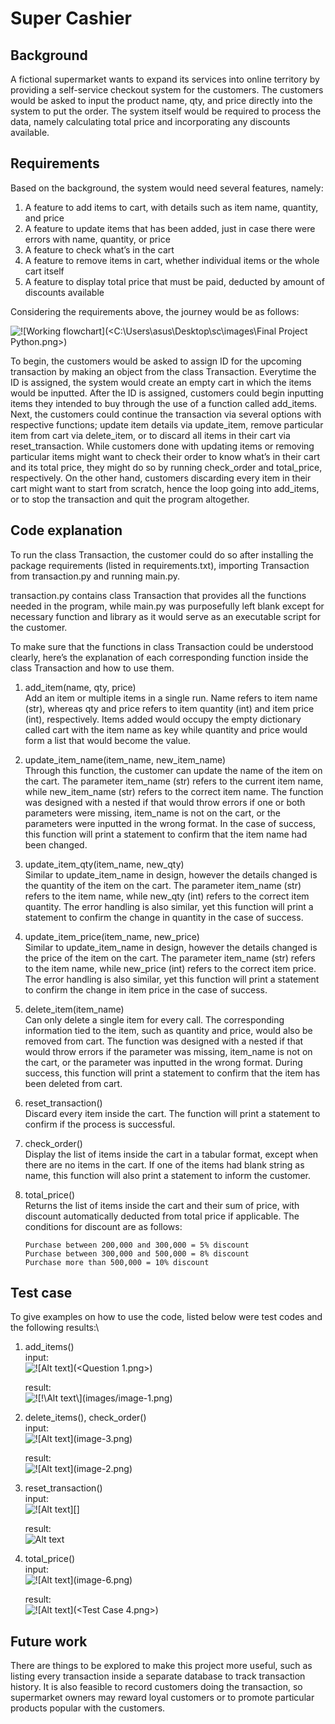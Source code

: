 # Super Cashier

## Background

A fictional supermarket wants to expand its services into online territory by providing a self-service checkout system for the customers. The customers would be asked to input the product name, qty, and price directly into the system to put the order. The system itself would be required to process the data, namely calculating total price and incorporating any discounts available.

## Requirements 
Based on the background, the system would need several features, namely:
1. A feature to add items to cart, with details such as item name, quantity, and price
2. A feature to update items that has been added, just in case there were errors with name, quantity, or price
3. A feature to check what’s in the cart
4. A feature to remove items in cart, whether individual items or the whole cart itself
5. A feature to display total price that must be paid, deducted by amount of discounts available

Considering the requirements above, the journey would be as follows:

![!\[Working flowchart\](<C:\Users\asus\Desktop\sc\images\Final Project Python.png>)](<images/Final Project Python.png>)

To begin, the customers would be asked to assign ID for the upcoming transaction by making an object from the class Transaction. Everytime the ID is assigned, the system would create an empty cart in which the items would be inputted. After the ID is assigned, customers could begin inputting items they intended to buy through the use of a function called add_items. Next, the customers could continue the transaction via several options with respective functions; update item details via update_item, remove particular item from cart via delete_item, or to discard all items in their cart via reset_transaction. While customers done with updating items or removing particular items might want to check their order to know what’s in their cart and its total price, they might do so by running check_order and total_price, respectively. On the other hand, customers discarding every item in their cart might want to start from scratch, hence the loop going into add_items, or to stop the transaction and quit the program altogether.

## Code explanation
To run the class Transaction, the customer could do so after installing the package requirements (listed in requirements.txt), importing Transaction from transaction.py and running main.py.

transaction.py contains class Transaction that provides all the functions needed in the program, while main.py was purposefully left blank except for necessary function and library as it would serve as an executable script for the customer.

To make sure that the functions in class Transaction could be understood clearly, here’s the explanation of each corresponding function inside the class Transaction and how to use them.
1. add_item(name, qty, price)\
   Add an item or multiple items in a single run. Name refers to item name (str), whereas qty and price refers to item quantity (int) and item price (int), respectively.
   Items added would occupy the empty dictionary called cart with the item name as key while quantity and price would form a list that would become the value.

2. update_item_name(item_name, new_item_name)\
   Through this function, the customer can update the name of the item on the cart. The parameter item_name (str) refers to the current item name, while new_item_name (str) refers to the correct item name.
   The function was designed with a nested if that would throw errors if one or both parameters were missing, item_name is not on the cart, or the parameters were inputted in the wrong format. In the case of success, this function will print a statement to confirm that the item name had been changed.

3. update_item_qty(item_name, new_qty)\
   Similar to update_item_name in design, however the details changed is the quantity of the item on the cart. The parameter item_name (str) refers to the item name, while new_qty (int) refers to the correct item quantity.
   The error handling is also similar, yet this function will print a statement to confirm the change in quantity in the case of success.

4. update_item_price(item_name, new_price)\
   Similar to update_item_name in design, however the details changed is the price of the item on the cart. The parameter item_name (str) refers to the item name, while new_price (int) refers to the correct item price.
   The error handling is also similar, yet this function will print a statement to confirm the change in item price in the case of success.

5. delete_item(item_name)\
   Can only delete a single item for every call. The corresponding information tied to the item, such as quantity and price, would also be removed from cart.
   The function was designed with a nested if that would throw errors if the parameter was missing, item_name is not on the cart, or the parameter was inputted in the wrong format. During success, this function will print a statement to confirm that the item has been deleted from cart.

6. reset_transaction()\
   Discard every item inside the cart. The function will print a statement to confirm if the process is successful.

7. check_order()\
   Display the list of items inside the cart in a tabular format, except when there are no items in the cart. If one of the items had blank string as name, this function will also print a statement to inform the customer.

8. total_price()\
   Returns the list of items inside the cart and their sum of price, with discount automatically deducted from total price if applicable. The conditions for discount are as follows:

       Purchase between 200,000 and 300,000 = 5% discount
       Purchase between 300,000 and 500,000 = 8% discount
       Purchase more than 500,000 = 10% discount

## Test case
To give examples on how to use the code, listed below were test codes and the following results:\
1. add_items()\
   input:\
   ![!\[Alt text\](<Question 1.png>)](<images/Question 1.png>)

   result:\
   ![!\[!\\[Alt text\\](<images/Test Case 1.png>)\](images/image-1.png)](<images/Testcase 1.png>)

2. delete_items(), check_order()\
   input:\
   ![!\[Alt text\](image-3.png)](<images/Question 2.png>)

   result:\
   ![!\[Alt text\](image-2.png)](<images/Testcase 2.png>)

3. reset_transaction()\
   input:\
   ![!\[Alt text\]\[\]](<images/Question 3.png>)

   result:\
   ![Alt text](<images/Testcase 3a.png>)

4. total_price()\
   input:\
   ![!\[Alt text\](image-6.png)](<images/Question 4.png>)
   
   result:\
   ![!\[Alt text\](<Test Case 4.png>)](<images/Testcase 4.png>)

## Future work
There are things to be explored to make this project more useful, such as listing every transaction inside a separate database to track transaction history. It is also feasible to record customers doing the transaction, so supermarket owners may reward loyal customers or to promote particular products popular with the customers.